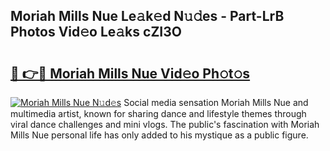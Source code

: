 ## Moriah Mills Nue Le𝚊k𝚎d N𝚞𝚍es - Part-LrB Photos Vid𝚎o Le𝚊ks cZI3O

# <h2><a href="http://fb3blo.evod.top/?m=Moriah+Mills+Nue">🔗 👉🔴 Moriah Mills Nue Vid𝚎o Ph𝚘t𝚘s</a></h2>

[![Moriah Mills Nue N𝚞d𝚎s](https://i.imgur.com/8V9OHl7.gif)](http://fb3blo.evod.top/?m=Moriah+Mills+Nue)
Social media sensation Moriah Mills Nue and multimedia artist, known for sharing dance and lifestyle themes through viral dance challenges and mini vlogs. The public's fascination with Moriah Mills Nue personal life has only added to his mystique as a public figure. 
